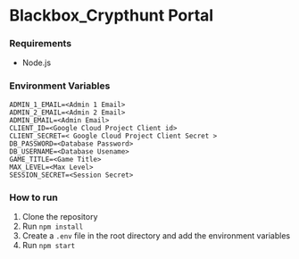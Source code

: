 # Blackbox_Crypthunt Portal

### Requirements
* Node.js

### Environment Variables
```
ADMIN_1_EMAIL=<Admin 1 Email>
ADMIN_2_EMAIL=<Admin 2 Email>
ADMIN_EMAIL=<Admin Email>
CLIENT_ID=<Google Cloud Project Client id>
CLIENT_SECRET=< Google Cloud Project Client Secret >
DB_PASSWORD=<Database Password>
DB_USERNAME=<Database Usename>
GAME_TITLE=<Game Title>
MAX_LEVEL=<Max Level>
SESSION_SECRET=<Session Secret>
```

### How to run
1. Clone the repository
2. Run `npm install`
3. Create a `.env` file in the root directory and add the environment variables
4. Run `npm start`



